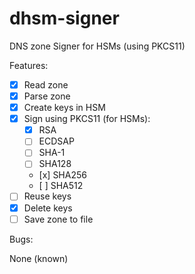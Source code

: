 # dhsm-signer
DNS zone Signer for HSMs (using PKCS11)

Features:
- [x] Read zone
- [x] Parse zone
- [x] Create keys in HSM
- [x] Sign using PKCS11 (for HSMs):
    - [x] RSA
    - [ ] ECDSAP
    - [ ] SHA-1
    - [ ] SHA128
    - [x] SHA256
    - [ ] SHA512
- [ ] Reuse keys
- [x] Delete keys
- [ ] Save zone to file

Bugs:

None (known)
